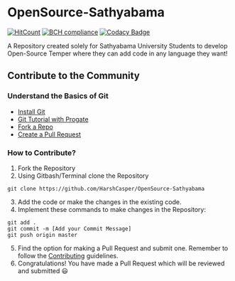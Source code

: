 # OpenSource-Sathyabama
[![HitCount](http://hits.dwyl.io/harshcasper/OpenSource-Sathyabama.svg)](http://hits.dwyl.io/harshcasper/OpenSource-Sathyabama) [![BCH compliance](https://bettercodehub.com/edge/badge/HarshCasper/OpenSource-Sathyabama?branch=master)](https://bettercodehub.com/) [![Codacy Badge](https://api.codacy.com/project/badge/Grade/25847518fe294dcd8eb1e3ea232ad372)](https://www.codacy.com/manual/HarshCasper/OpenSource-Sathyabama?utm_source=github.com&amp;utm_medium=referral&amp;utm_content=HarshCasper/OpenSource-Sathyabama&amp;utm_campaign=Badge_Grade)


A Repository created solely for Sathyabama University Students to develop Open-Source Temper where they can add code in any language they want!

## Contribute to the Community

### Understand the Basics of Git

- [Install Git](https://www.edureka.co/blog/install-git/)
- [Git Tutorial with Progate](https://progate.com/languages/git)
- [Fork a Repo](https://help.github.com/en/articles/fork-a-repo)
- [Create a Pull Request](https://www.digitalocean.com/community/tutorials/how-to-create-a-pull-request-on-github)

### How to Contribute? 

1. Fork the Repository 
2. Using Gitbash/Terminal clone the Repository

```
git clone https://github.com/HarshCasper/OpenSource-Sathyabama
```
3. Add the code or make the changes in the existing code. 
4. Implement these commands to make changes in the Repository: 

```
git add .
git commit -m [Add your Commit Message]
git push origin master
```
5. Find the option for making a Pull Request and submit one. Remember to follow the [Contributing](https://github.com/HarshCasper/OpenSource-Sathyabama/blob/master/CONTRIBUTING.md) guidelines.
6. Congratulations! You have made a Pull Request which will be reviewed and submitted :smiley:
